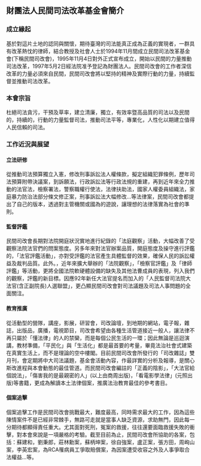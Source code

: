 ## 財團法人民間司法改革基金會簡介


### 成立緣起

基於對這片土地的認同與關懷，期待臺灣的司法能真正成為正義的實現者，一群具有改革熱忱的律師，結合教授及社會人士於1994年11月間成立民間司法改革基金會(下稱民間司改會)，1995年11月4日對外正式宣布成立，開始以民間的力量推動司法改革，1997年5月2日經法院准予登記為財團法人。民間司改會的工作者深信改革的力量必須來自民間，民間司改會將以堅持的精神及實際行動的力量，持續監督並推動司法改革。


### 本會宗旨

杜絕司法貪污，干預及草率，建立清廉，獨立，有效率暨高品質的司法以及民間的，持續的，行動的力量監督司法，推動司法平等，專業化，人性化以期建立值得人民信賴的司法。


### 工作近況與展望

#### 立法研修

從推動司法預算獨立入憲，修改刑事訴訟法人權條款，擬定組織犯罪條例，歷年司法預算附帶決議案，到訴願法，行政訴訟法等行政法規的重建，再到近年來全力推動的法官法，檢察署法，警察職權行使法，法律扶助法，國家人權委員組織法，家庭暴力防治法部分條文修正案，刑事訴訟法大幅修改…等法律案，民間司改會都提出了自己的版本，透過對主管機關或國為的遊說，讓理想的法律落實為社會的準則。

#### 監督評鑑

民間司改會長期對法院開庭狀況實地進行紀錄的「法庭觀察」活動，大幅改善了受觀察法院法官們的問案態度。另多年來對法官辦案品質，開庭態度及操守進行評鑑的，「法官評鑑活動」，亦對受評鑑的法官產生具體監督的效果，確保人民的訴訟權益及裁判品質。此外。，近年來擴大舉辦的「法院觀察」，「檢察官評鑑」及「律師評鑑」等活動，更將全國法院軟硬體設備的缺失及其他法曹成員的表現，列入我們的觀察，評鑑的新目標。因應92年新任大法官提名而加入的「人民監督司法院大法官(含正副院長)人選聯盟」，更凸顯民間司改會對司法議題及司法人事問題的全面關注。

#### 教育推廣

從活動型的營隊，講座，影展，研習會，司改論壇，到地期的網站，電子報，雜誌，出版品，廣播，電視節目，司改會希望由各種生活管道接近一般人，讓法律不再只屬於「懂法律」的人的禁欒，而是每個公民生活的一環；因此無論是巡迴演講，教材準備，「平民化」與「生活化」都是最首要的考量，畢竟法治社會式建築在真實生活上，而不是理論的空中樓閣。目前民間司改會所發行的「司改雜誌」雙月刊，會定期將中大司法議題，基金會活動內容，作最詳實的分析及報導，是關心斯改進程與本會動態的最佳管道。而民間司改會編註的「正義的陰影」，「大法官給個說法」，「傷害我的是最親密的人」(以上由商周出版)，「看電影學法律」(元照出版)等書籍，更成為解讀本土法律個案，推廣法治教育最佳的參考書目。

#### 個案追擊

個案追擊工作是民間司改會挑戰最大，難度最高，同時需求最大的工作，因為這些陳情案件不是已經非常棘手，無路可走就是當事人缺乏資源，求助無門，因此每一分期待都顯得責任重大。尤其面對死刑，冤案的救援，往往還要面臨救援失敗的衝擊，對本會來說是一項嚴格的考驗。截至目前為止，民間司改會所協助的各案，包括：蘇建和，劉秉郎，莊林勳案，蘇柄坤案，徐自強案，盧正案，張方田，周峋山案，李英宏案，為RCA罹病員工爭取賠償案，為因案遭受收容之外及人事爭取合法權益…等。

